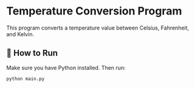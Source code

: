 # Temperature Conversion Program

This program converts a temperature value between Celsius, Fahrenheit, and Kelvin.

## 🔧 How to Run

Make sure you have Python installed. Then run:

```bash
python main.py
